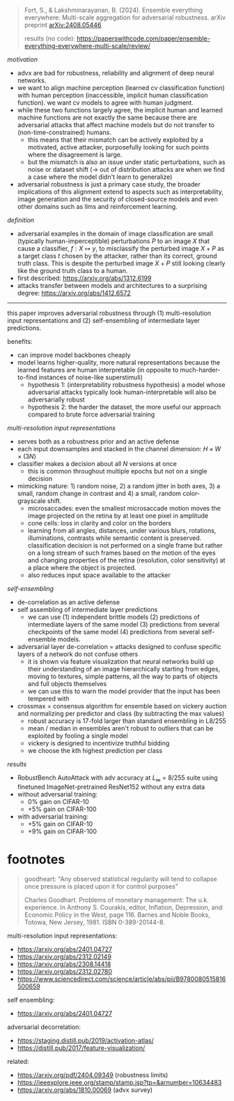 > Fort, S., & Lakshminarayanan, B. (2024). Ensemble everything everywhere: Multi-scale aggregation for adversarial robustness. arXiv preprint [arXiv:2408.05446](https://arxiv.org/pdf/2408.05446)
> 
> results (no code): https://paperswithcode.com/paper/ensemble-everything-everywhere-multi-scale/review/

*motivation*

- advx are bad for robustness, reliability and alignment of deep neural networks.
- we want to align machine perception (learned cv classification function) with human perception (inaccessible, implicit human classification function). we want cv models to agree with human judgment.
- while these two functions largely agree, the implicit human and learned machine functions are not exactly the same because there are adversarial attacks that affect machine models but do not transfer to (non-time-constrained) humans.
	- this means that their mismatch can be actively exploited by a motivated, active attacker, purposefully looking for such points where the disagreement is large.
	- but the mismatch is also an issue under static perturbations, such as noise or dataset shift (→ out of distribution attacks are when we find a case where the model didn't learn to generalize)
- adversarial robustness is just a primary case study, the broader implications of this alignment extend to aspects such as interpretability, image generation and the security of closed-source models and even other domains such as llms and reinforcement learning.

*definition*

- adversarial examples in the domain of image classification are small (typically human-imperceptible) perturbations $P$ to an image $X$ that cause a classifier, $f: X \mapsto y$, to misclassify the perturbed image $X+P$ as a target class $t$ chosen by the attacker, rather than its correct, ground truth class. This is despite the perturbed image $X+P$ still looking clearly like the ground truth class to a human.
- first described: https://arxiv.org/abs/1312.6199
- attacks transfer between models and architectures to a surprising degree: https://arxiv.org/abs/1412.6572

---

this paper improves adversarial robustness through (1) multi-resolution input representations and (2) self-ensembling of intermediate layer predictions.

benefits:

- can improve model backbones cheaply
- model learns higher-quality, more natural representations because the learned features are human interpretable (in opposite to much-harder-to-find instances of noise-like superstimuli)
	- hypothesis 1: (interpretability robustness hypothesis) a model whose adversarial attacks typically look human-interpretable will also be adversarially robust
	- hypothesis 2: the harder the dataset, the more useful our approach compared to brute force adversarial training

*multi-resolution input representations*

- serves both as a robustness prior and an active defense
- each input downsamples and stacked in the channel dimension: $H \times W \times (3N)$
- classifier makes a decision about all $N$ versions at once
	- this is common throughout multiple epochs but not on a single decision
- mimicking nature: 1) random noise, 2) a random jitter in both axes, 3) a small, random change in contrast and 4) a small, random color-grayscale shift.
	- microsaccades: even the smallest microsaccade motion moves the image projected on the retina by at least one pixel in amplitude
	- cone cells: loss in clarity and color on the borders
	- learning from all angles, distances, under various blurs, rotations, illuminations, contrasts while semantic content is preserved. classification decision is not performed on a single frame but rather on a long stream of such frames based on the motion of the eyes and changing properties of the retina (resolution, color sensitivity) at a place where the object is projected.
	- also reduces input space available to the attacker

*self-ensembling*

- de-correlation as an active defense
- self assembling of intermediate layer predictions
	- we can use (1) independent brittle models (2) predictions of intermediate layers of the same model (3) predictions from several checkpoints of the same model (4) predictions from several self-ensemble models.
- adversarial layer de-correlation = attacks designed to confuse specific layers of a network do not confuse others
	- it is shown via feature visualization that neural networks build up their understanding of an image hierarchically starting from edges, moving to textures, simple patterns, all the way to parts of objects and full objects themselves
	- we can use this to warn the model provider that the input has been tempered with
- crossmax = consensus algorithm for ensemble based on vickery auction and normalizing per predictor and class (by subtracting the max values)
	- robust accuracy is 17-fold larger than standard ensembling in L8/255
	- mean / median in ensembles aren't robust to outliers that can be exploited by fooling a single model
	- vickery is designed to incentivize truthful bidding
	- we choose the $k$th highest prediction per class

*results*

- RobustBench AutoAttack with adv accuracy at $L_\infty$ = 8/255 suite using finetuned ImageNet-pretrained ResNet152 without any extra data
- without adversarial training:
	- 0% gain on CIFAR-10
	- +5% gain on CIFAR-100
- with adversarial training:
	- +5% gain on CIFAR-10
	- +9% gain on CIFAR-100

# footnotes

> goodheart: "Any observed statistical regularity will tend to collapse once pressure is placed upon it for control purposes"
> 
> Charles Goodhart. Problems of monetary management: The u.k. experience. In Anthony S. Courakis, editor, Inflation, Depression, and Economic Policy in the West, page 116. Barnes and Noble Books, Totowa, New Jersey, 1981. ISBN 0-389-20144-8.

multi-resolution input representations:

- https://arxiv.org/abs/2401.04727
- https://arxiv.org/abs/2312.02149
- https://arxiv.org/abs/2308.14418
- https://arxiv.org/abs/2312.02780
- https://www.sciencedirect.com/science/article/abs/pii/B9780080515816500659

self ensembling:

- https://arxiv.org/abs/2401.04727

adversarial decorrelation:

- https://staging.distill.pub/2019/activation-atlas/
- https://distill.pub/2017/feature-visualization/

related:

- https://arxiv.org/pdf/2404.09349 (robustness limits)
- https://ieeexplore.ieee.org/stamp/stamp.jsp?tp=&arnumber=10634483
- https://arxiv.org/abs/1810.00069 (advx survey)

